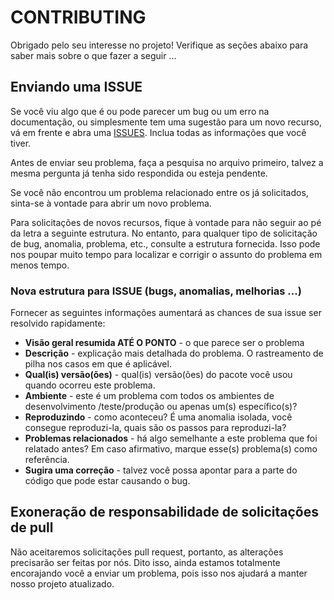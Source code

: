# CONTRIBUTING

Obrigado pelo seu interesse no projeto! Verifique as seções abaixo para saber mais sobre o que fazer a seguir ...

## Enviando uma ISSUE

Se você viu algo que é ou pode parecer um bug ou um erro na documentação, ou simplesmente tem uma sugestão para um novo recurso, vá em frente e abra uma [ISSUES][link-problema].
Inclua todas as informações que você tiver.

Antes de enviar seu problema, faça a pesquisa no arquivo primeiro, talvez a mesma pergunta já tenha sido respondida ou esteja pendente.

Se você não encontrou um problema relacionado entre os já solicitados, sinta-se à vontade para abrir um novo problema.

Para solicitações de novos recursos, fique à vontade para não seguir ao pé da letra a seguinte estrutura. No entanto, para qualquer tipo de solicitação de bug, anomalia, problema, etc., consulte a estrutura fornecida. Isso pode nos poupar muito tempo para localizar e corrigir o assunto do problema em menos tempo.

### Nova estrutura para ISSUE (bugs, anomalias, melhorias ...)
Fornecer as seguintes informações aumentará as chances de sua issue ser resolvido rapidamente:


* **Visão geral resumida ATÉ O PONTO** - o que parece ser o problema
* **Descrição** - explicação mais detalhada do problema. O rastreamento de pilha nos casos em que é aplicável.
* **Qual(is) versão(ões)** - qual(is) versão(ões) do pacote você usou quando ocorreu este problema.
* **Ambiente** - este é um problema com todos os ambientes de desenvolvimento /teste/produção ou apenas um(s) específico(s)?
* **Reproduzindo** - como aconteceu? É uma anomalia isolada, você consegue reproduzi-la, quais são os passos para reproduzi-la?
* **Problemas relacionados** - há algo semelhante a este problema que foi relatado antes? Em caso afirmativo, marque esse(s) problema(s) como referência.
* **Sugira uma correção** - talvez você possa apontar para a parte do código que pode estar causando o bug.

## Exoneração de responsabilidade de solicitações de pull
Não aceitaremos solicitações pull request, portanto, as alterações precisarão ser feitas por nós. Dito isso, ainda estamos totalmente encorajando você a enviar um problema, pois isso nos ajudará a manter nosso projeto atualizado.

[link-problema]:https://github.com/codigosecafe/coding-challenge-laravel-php/issues/new
